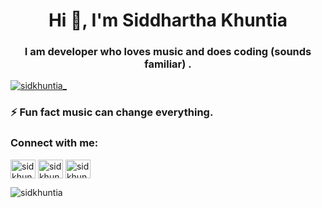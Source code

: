 

<h1 align="center">Hi 👋, I'm Siddhartha Khuntia</h1>
<h3 align="center">I am developer who loves music and does coding (sounds familiar) .</h3>

<!-- <p align="left"> <img src="https://komarev.com/ghpvc/?username=sidkhuntia&label=Profile%20views&color=0e75b6&style=flat" alt="sidkhuntia" /> </p> -->

<p align="left"> <a href="https://twitter.com/sidkhuntia_" target="blank"><img src="https://img.shields.io/twitter/follow/sidkhuntia_?logo=twitter&style=for-the-badge" alt="sidkhuntia_" /></a> </p>

<!-- - 🔭 I’m currently working on [sudoku.](https://github.com/sidkhuntia/sudoku) -->

<!-- - 🌱 I’m currently learning **React and DSA.** -->

<!-- - 👀 I’m interested in **Computers and Hardwares.**  -->

<!-- - 📫 How to reach me **siddharthakhuntia@gmail.com** -->

### ⚡ Fun fact **music can change everything.**

<h3 align="left">Connect with me:</h3>
<p align="left">
<a href="https://twitter.com/sidkhuntia_" target="blank"><img align="center" src="https://raw.githubusercontent.com/rahuldkjain/github-profile-readme-generator/master/src/images/icons/Social/twitter.svg" alt="sidkhuntia_" height="30" width="40" /></a>
<a href="https://instagram.com/sidkhuntia_" target="blank"><img align="center" src="https://raw.githubusercontent.com/rahuldkjain/github-profile-readme-generator/master/src/images/icons/Social/instagram.svg" alt="sidkhuntia_" height="30" width="40" /></a>
<!-- <a href="https://www.codechef.com/users/khuntiasid" target="blank"><img align="center" src="https://avatars1.githubusercontent.com/u/11960354?s=460&v=4" alt="khuntiasid" height="30" width="40" /></a> -->
<a href="https://codeforces.com/profile/sidkhuntia" target="blank"><img align="center" src="https://cdn.iconscout.com/icon/free/png-256/code-forces-3628695-3029920.png" alt="sidkhuntia" height="30" width="40" /></a>
<!-- <a href="https://www.leetcode.com/sidkhuntia" target="blank"><img align="center" src="https://raw.githubusercontent.com/rahuldkjain/github-profile-readme-generator/master/src/images/icons/Social/leet-code.svg" alt="sidkhuntia" height="30" width="40" /></a> -->
<!-- <a href="https://auth.geeksforgeeks.org/user/siddharthakhuntia/profile" target="blank"><img align="center" src="https://raw.githubusercontent.com/rahuldkjain/github-profile-readme-generator/master/src/images/icons/Social/geeks-for-geeks.svg" alt="siddharthakhuntia/profile" height="30" width="40" /></a> -->
</p>

<!-- <h3 align="left">Languages and Tools:</h3> -->
<!-- <p align="left"> <a href="https://www.blender.org/" target="_blank"> <img src="https://download.blender.org/branding/community/blender_community_badge_white.svg" alt="blender" width="40" height="40"/> </a> <a href="https://getbootstrap.com" target="_blank"> <img src="https://raw.githubusercontent.com/devicons/devicon/master/icons/bootstrap/bootstrap-plain-wordmark.svg" alt="bootstrap" width="40" height="40"/> </a> <a href="https://www.cprogramming.com/" target="_blank"> <img src="https://raw.githubusercontent.com/devicons/devicon/master/icons/c/c-original.svg" alt="c" width="40" height="40"/> </a> <a href="https://www.w3schools.com/cpp/" target="_blank"> <img src="https://raw.githubusercontent.com/devicons/devicon/master/icons/cplusplus/cplusplus-original.svg" alt="cplusplus" width="40" height="40"/> </a> <a href="https://www.w3schools.com/css/" target="_blank"> <img src="https://raw.githubusercontent.com/devicons/devicon/master/icons/css3/css3-original-wordmark.svg" alt="css3" width="40" height="40"/> </a> <a href="https://expressjs.com" target="_blank"> <img src="https://raw.githubusercontent.com/devicons/devicon/master/icons/express/express-original-wordmark.svg" alt="express" width="40" height="40"/> </a> <a href="https://git-scm.com/" target="_blank"> <img src="https://www.vectorlogo.zone/logos/git-scm/git-scm-icon.svg" alt="git" width="40" height="40"/> </a> <a href="https://heroku.com" target="_blank"> <img src="https://www.vectorlogo.zone/logos/heroku/heroku-icon.svg" alt="heroku" width="40" height="40"/> </a> <a href="https://www.w3.org/html/" target="_blank"> <img src="https://raw.githubusercontent.com/devicons/devicon/master/icons/html5/html5-original-wordmark.svg" alt="html5" width="40" height="40"/> </a> <a href="https://developer.mozilla.org/en-US/docs/Web/JavaScript" target="_blank"> <img src="https://raw.githubusercontent.com/devicons/devicon/master/icons/javascript/javascript-original.svg" alt="javascript" width="40" height="40"/> </a> <a href="https://www.linux.org/" target="_blank"> <img src="https://raw.githubusercontent.com/devicons/devicon/master/icons/linux/linux-original.svg" alt="linux" width="40" height="40"/> </a> <a href="https://www.mongodb.com/" target="_blank"> <img src="https://raw.githubusercontent.com/devicons/devicon/master/icons/mongodb/mongodb-original-wordmark.svg" alt="mongodb" width="40" height="40"/> </a> <a href="https://nodejs.org" target="_blank"> <img src="https://raw.githubusercontent.com/devicons/devicon/master/icons/nodejs/nodejs-original-wordmark.svg" alt="nodejs" width="40" height="40"/> </a> <a href="https://www.photoshop.com/en" target="_blank"> <img src="https://img.icons8.com/fluency/50/000000/adobe-photoshop.png" alt="photoshop" width="40" height="40"/> </a> <a href="https://postman.com" target="_blank"> <img src="https://www.vectorlogo.zone/logos/getpostman/getpostman-icon.svg" alt="postman" width="40" height="40"/> </a> <a href="https://www.python.org" target="_blank"> <img src="https://raw.githubusercontent.com/devicons/devicon/master/icons/python/python-original.svg" alt="python" width="40" height="40"/> </a> <a href="https://reactjs.org/" target="_blank"> <img src="https://raw.githubusercontent.com/devicons/devicon/master/icons/react/react-original-wordmark.svg" alt="react" width="40" height="40"/> </a> <a href="https://scikit-learn.org/" target="_blank"> <img src="https://upload.wikimedia.org/wikipedia/commons/0/05/Scikit_learn_logo_small.svg" alt="scikit_learn" width="40" height="40"/> </a> </p> -->

<p><img align="center" src="https://github-readme-stats.vercel.app/api/top-langs?username=sidkhuntia&show_icons=true&locale=en&layout=compact&theme=github_dark" alt="sidkhuntia" /></p>

<!-- <p><img align="center" src="https://github-readme-stats.vercel.app/api?username=sidkhuntia&show_icons=true&locale=en&theme=github_dark" alt="sidkhuntia" /></p> -->

<!-- <p><img align="center" src="https://github-readme-streak-stats.herokuapp.com?user=sidkhuntia&theme=github-dark&date_format=M%20j%5B%2C%20Y%5D&border=FFFFFF&stroke=DDDDDD&ring=31A8E4E7&dates=53BFFF&fire=DD2727" alt="sidkhuntia" /></p> -->




<!-- [![GitHub Streak](https://github-readme-streak-stats.herokuapp.com?user=sidkhuntia&theme=github-dark&date_format=M%20j%5B%2C%20Y%5D&border=FFFFFF&stroke=DDDDDD&ring=31A8E4E7&dates=53BFFF&fire=DD2727)](https://git.io/streak-stats) -->
